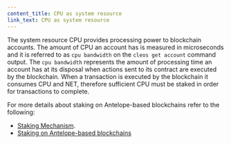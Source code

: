 ```yaml
---
content_title: CPU as system resource
link_text: CPU as system resource
---
```


The system resource CPU provides processing power to blockchain accounts. The amount of CPU an account has is measured in microseconds and it is referred to as `cpu bandwidth` on the `cleos get account` command output. The `cpu bandwidth` represents the amount of processing time an account has at its disposal when actions sent to its contract are executed by the blockchain. When a transaction is executed by the blockchain it consumes CPU and NET, therefore sufficient CPU must be staked in order for transactions to complete.

For more details about staking on Antelope-based blockchains refer to the following:
* [Staking Mechanism](https://developers.eos.io/docs/latest/overview/technical_features#staking-mechanism).
* [Staking on Antelope-based blockchains](05_stake.md)

